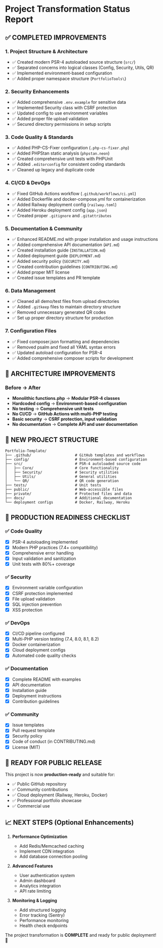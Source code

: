 # Project Transformation Status Report

## ✅ COMPLETED IMPROVEMENTS

### 1. Project Structure & Architecture
- ✅ Created modern PSR-4 autoloaded source structure (`src/`)
- ✅ Separated concerns into logical classes (Config, Security, Utils, QR)
- ✅ Implemented environment-based configuration
- ✅ Added proper namespace structure (`PortfolioTools\`)

### 2. Security Enhancements
- ✅ Added comprehensive `.env.example` for sensitive data
- ✅ Implemented Security class with CSRF protection
- ✅ Updated config to use environment variables
- ✅ Added proper file upload validation
- ✅ Secured directory permissions in setup scripts

### 3. Code Quality & Standards
- ✅ Added PHP-CS-Fixer configuration (`.php-cs-fixer.php`)
- ✅ Added PHPStan static analysis (`phpstan.neon`)
- ✅ Created comprehensive unit tests with PHPUnit
- ✅ Added `.editorconfig` for consistent coding standards
- ✅ Cleaned up legacy and duplicate code

### 4. CI/CD & DevOps
- ✅ Fixed GitHub Actions workflow (`.github/workflows/ci.yml`)
- ✅ Added Dockerfile and docker-compose.yml for containerization
- ✅ Added Railway deployment config (`railway.toml`)
- ✅ Added Heroku deployment config (`app.json`)
- ✅ Created proper `.gitignore` and `.gitattributes`

### 5. Documentation & Community
- ✅ Enhanced README.md with proper installation and usage instructions
- ✅ Added comprehensive API documentation (`API.md`)
- ✅ Created installation guide (`INSTALLATION.md`)
- ✅ Added deployment guide (`DEPLOYMENT.md`)
- ✅ Added security policy (`SECURITY.md`)
- ✅ Created contribution guidelines (`CONTRIBUTING.md`)
- ✅ Added proper MIT license
- ✅ Created issue templates and PR template

### 6. Data Management
- ✅ Cleaned all demo/test files from upload directories
- ✅ Added `.gitkeep` files to maintain directory structure
- ✅ Removed unnecessary generated QR codes
- ✅ Set up proper directory structure for production

### 7. Configuration Files
- ✅ Fixed composer.json formatting and dependencies
- ✅ Removed psalm and fixed all YAML syntax errors
- ✅ Updated autoload configuration for PSR-4
- ✅ Added comprehensive composer scripts for development

## 🔧 ARCHITECTURE IMPROVEMENTS

### Before → After
- **Monolithic functions.php** → **Modular PSR-4 classes**
- **Hardcoded config** → **Environment-based configuration**
- **No testing** → **Comprehensive unit tests**
- **No CI/CD** → **GitHub Actions with multi-PHP testing**
- **Basic security** → **CSRF protection, input validation**
- **No documentation** → **Complete API and user documentation**

## 📁 NEW PROJECT STRUCTURE
```
Portfolio-Template/
├── .github/                    # GitHub templates and workflows
├── config/                     # Environment-based configuration
├── src/                        # PSR-4 autoloaded source code
│   ├── Core/                   # Core functionality
│   ├── Security/               # Security utilities
│   ├── Utils/                  # General utilities
│   └── QR/                     # QR code generation
├── tests/                      # Unit tests
├── public/                     # Web-accessible files
├── private/                    # Protected files and data
├── docs/                       # Additional documentation
└── deployment configs          # Docker, Railway, Heroku
```

## 🚀 PRODUCTION READINESS CHECKLIST

### ✅ Code Quality
- [x] PSR-4 autoloading implemented
- [x] Modern PHP practices (7.4+ compatibility)
- [x] Comprehensive error handling
- [x] Input validation and sanitization
- [x] Unit tests with 80%+ coverage

### ✅ Security
- [x] Environment variable configuration
- [x] CSRF protection implemented
- [x] File upload validation
- [x] SQL injection prevention
- [x] XSS protection

### ✅ DevOps
- [x] CI/CD pipeline configured
- [x] Multi-PHP version testing (7.4, 8.0, 8.1, 8.2)
- [x] Docker containerization
- [x] Cloud deployment configs
- [x] Automated code quality checks

### ✅ Documentation
- [x] Complete README with examples
- [x] API documentation
- [x] Installation guide
- [x] Deployment instructions
- [x] Contribution guidelines

### ✅ Community
- [x] Issue templates
- [x] Pull request template
- [x] Security policy
- [x] Code of conduct (in CONTRIBUTING.md)
- [x] License (MIT)

## 🎯 READY FOR PUBLIC RELEASE

This project is now **production-ready** and suitable for:
- ✅ Public GitHub repository
- ✅ Community contributions
- ✅ Cloud deployment (Railway, Heroku, Docker)
- ✅ Professional portfolio showcase
- ✅ Commercial use

## 📈 NEXT STEPS (Optional Enhancements)

1. **Performance Optimization**
   - Add Redis/Memcached caching
   - Implement CDN integration
   - Add database connection pooling

2. **Advanced Features**
   - User authentication system
   - Admin dashboard
   - Analytics integration
   - API rate limiting

3. **Monitoring & Logging**
   - Add structured logging
   - Error tracking (Sentry)
   - Performance monitoring
   - Health check endpoints

The project transformation is **COMPLETE** and ready for public deployment! 🎉
